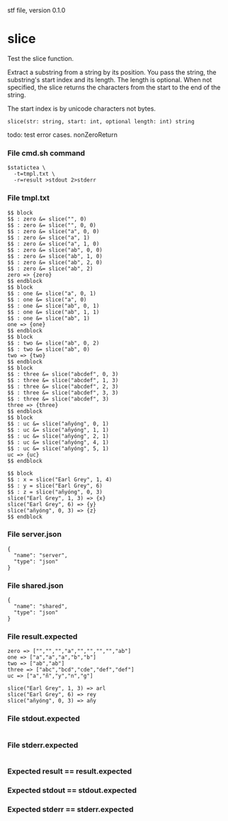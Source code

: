 stf file, version 0.1.0

# slice

Test the slice function.

Extract a substring from a string by its position. You pass the
string, the substring's start index and its length.  The length
is optional. When not specified, the slice returns the characters
from the start to the end of the string.

The start index is by unicode characters not bytes.

~~~
slice(str: string, start: int, optional length: int) string
~~~

todo: test error cases. nonZeroReturn

### File cmd.sh command 

~~~
$statictea \
  -t=tmpl.txt \
  -r=result >stdout 2>stderr
~~~

### File tmpl.txt

~~~
$$ block
$$ : zero &= slice("", 0)
$$ : zero &= slice("", 0, 0)
$$ : zero &= slice("a", 0, 0)
$$ : zero &= slice("a", 1)
$$ : zero &= slice("a", 1, 0)
$$ : zero &= slice("ab", 0, 0)
$$ : zero &= slice("ab", 1, 0)
$$ : zero &= slice("ab", 2, 0)
$$ : zero &= slice("ab", 2)
zero => {zero}
$$ endblock
$$ block
$$ : one &= slice("a", 0, 1)
$$ : one &= slice("a", 0)
$$ : one &= slice("ab", 0, 1)
$$ : one &= slice("ab", 1, 1)
$$ : one &= slice("ab", 1)
one => {one}
$$ endblock
$$ block
$$ : two &= slice("ab", 0, 2)
$$ : two &= slice("ab", 0)
two => {two}
$$ endblock
$$ block
$$ : three &= slice("abcdef", 0, 3)
$$ : three &= slice("abcdef", 1, 3)
$$ : three &= slice("abcdef", 2, 3)
$$ : three &= slice("abcdef", 3, 3)
$$ : three &= slice("abcdef", 3)
three => {three}
$$ endblock
$$ block
$$ : uc &= slice("añyóng", 0, 1)
$$ : uc &= slice("añyóng", 1, 1)
$$ : uc &= slice("añyóng", 2, 1)
$$ : uc &= slice("añyóng", 4, 1)
$$ : uc &= slice("añyóng", 5, 1)
uc => {uc}
$$ endblock

$$ block
$$ : x = slice("Earl Grey", 1, 4)
$$ : y = slice("Earl Grey", 6)
$$ : z = slice("añyóng", 0, 3)
slice("Earl Grey", 1, 3) => {x}
slice("Earl Grey", 6) => {y}
slice("añyóng", 0, 3) => {z}
$$ endblock
~~~

### File server.json

~~~
{
  "name": "server",
  "type": "json"
}
~~~

### File shared.json

~~~
{
  "name": "shared",
  "type": "json"
}
~~~

### File result.expected

~~~
zero => ["","","","a","","","","","ab"]
one => ["a","a","a","b","b"]
two => ["ab","ab"]
three => ["abc","bcd","cde","def","def"]
uc => ["a","ñ","y","n","g"]

slice("Earl Grey", 1, 3) => arl 
slice("Earl Grey", 6) => rey
slice("añyóng", 0, 3) => añy
~~~

### File stdout.expected

~~~
~~~

### File stderr.expected

~~~
~~~

### Expected result == result.expected
### Expected stdout == stdout.expected
### Expected stderr == stderr.expected
